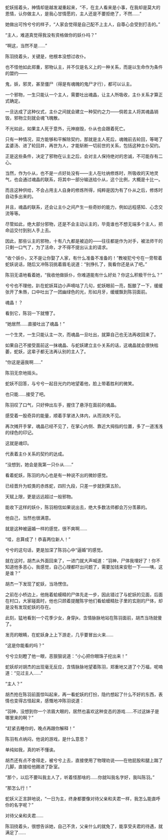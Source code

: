 蛇妖摇着头，神情却是越发凝重起来，“不，在主人看来是小事，在我却是莫大的恩情，认你做主人，是我心甘情愿的，主人还是不要拒绝了，不然……”

她做出可怜兮兮的样子，“人家会觉得是自己配不上主人，自尊心会受到打击的。”

“主人，难道真觉得我没有资格做你的妖仆吗？”

“啊这，当然不是……”

陈羽挠着头，关键是，他根本没想过收仆。

也不怪他如此郑重，邪物认主，并不仅是名义上的一种关系，而是以生命作为条件的盟约——

鬼，妖，邪灵，甚至僵尸（得是有魂魄的鬼尸才行），都可以认主。

一个邪物，一生只能认一个主人，需要吐出魂晶，让主人所吸收，主仆关系才算正式确定。

一旦达成了这种仪式，主仆之间就会建立一种契约之力——倘若主人将其魂晶销毁，邪物立刻就会魂飞魄散。

不光如此，如果主人死于意外，元神崩毁，仆从也会跟着死亡。

只有一种情况，双方能够和平解除契约，那就是主人死后，魂魄前去轮回，等喝了孟婆汤、进了轮回井，再世为人，才能斩断一切前世的关系，包括这种主仆契约。

正是这些条件，决定了邪物在认主之后，会对主人保持绝对的忠诚，不可能存有二心。

当然，作为仆从，也不是一点好处没有——主人在吐纳修炼时，所吸收的天地灵气，也会通过魂晶的联系，将其中一部分输送给仆从，这个比例，大概是十比一。

而且这种供给，不会占用主人自身的修炼所得，纯粹是因为有了仆从之后，修炼时自动多出来的。

并且，魂晶的联系，还会让主仆之间产生一些奇妙的能力，例如远程感知、心念交流等等。

尽管如此，绝大部分邪物，还是不会主动认主的，毕竟谁也不想无端多个主人，把命运交付到别人手上去。

因此，那些认主的邪物，十有八九都是被迫的——往往都是作为对手，被法师干的只剩一口气了，为了活命，才不得不提出认主的请求。

“收个妖仆，又不是让你娶了人家，有什么准备不准备的！”教唆犯兮兮在一旁帮着蛇妖说话，随后又冲陈羽挑着眉毛说道：“别挣扎了，我看你还是从了吧。”

陈羽无语地看着她，“我收他做妖仆，你难道能有什么好处？你这么积极干什么？”

兮兮也不理他，趴在蛇妖耳边小声嘀咕了几句，蛇妖眼前一亮，酝酿了一下，缓缓张开了朱唇，口中吐出了一团幽绿色的光，形如月牙，缓缓飘到陈羽面前。

魂晶！？

看到它，陈羽一下就懵了。

“她居然……直接吐出了魂晶！”

一个生灵，一生只能认主一次，而魂晶一旦吐出，就算自己也无法再收回来了。

如果自己不接受面前这一抹魂晶、与蛇妖建立主仆关系的话，这魂晶就会很快枯萎，蛇妖，这辈子都无法再认别的主人了。

“你这是逼我啊……”

陈羽无奈地摇头。

蛇妖不回答，与兮兮一起目光灼灼地望着他，脸上带着胜利的微笑。

也只能……接受了吧。

陈羽叹了口气，只好伸出左手，握住了悬浮在面前的魂晶。

感受着一股奇异的能量，顺着手掌进入体内，从而消失不见。

再次摊开手掌，魂晶已经不见了，在掌心内侧、靠近大拇指的位置，多了一道浅浅的绿色的印记。

这就是魂印。

代表着主仆关系的契约的达成。

“没想到，她会是我第一只仆从……”

看着蛇妖，陈羽的内心也是有一种说不出的微妙感觉。

已经晋升为蛟类的赤炼蛇，四阶九段，只差一步就到第五阶。

天赋上限，更是远远超过一般邪物。

能收下这样的妖仆，陈羽相信如果说出去，绝大多数法师都会万分羡慕的。

他自己，当然也很满意。

就是这种被逼婚一样的感觉，很不爽啊……

“哇，总算成了！恭喜两位新人！”

兮兮的这句话，更是加深了陈羽心中“逼婚”的感觉。

就在这时，胡杰从外面回来了，一进门就大声喊道：“羽神，尸体我埋好了！你不知道他多恶心，我感觉，自己心理都吓出问题了，需要加钱来安慰一下——咦，这是谁？”

胡杰一下发现了蛇妖，当场愣住。

之前在小桥边上，他拖着蛤蟆精的尸体先走一步，因此错过了与蛇妖的见面，后面在村口，大家碰面时，他也只顾着提醒陈宇他们看蛤蟆精肚子里的玄刚的尸体，却是没有发现蛇妖的存在。

此刻，猛地看到一个花季少女，身穿jk，含情脉脉地站在陈羽面前，胡杰当场就傻了。

发亮的眼睛，在蛇妖身上上下游走，几乎要冒出火来……

“这是你能看的吗？”

兮兮立刻瞪了他一眼，恶狠狠说道：“小心把你眼珠子挖出来！”

蛇妖却对胡杰的出现毫无反应，含情脉脉地望着陈羽，郑重地又道了个万福，呢喃道：“见过主人……”

“主人？”

胡杰抢在陈羽前面惊叫起来，再一看蛇妖的打扮，隐约想起了什么不好的东西，表情也变得古怪起来，感慨地冲陈羽说道：

“羽神，没想到你一个浓眉大眼的，居然也喜欢这种变态的游戏……不过这妹子是哪里来的啊？”

“赶紧去睡你的，晚点再跟你解释！”

陈羽有点纳闷，他说的游戏，是什么意思？

单纯如我，真的听不懂诶。

胡杰还有点不舍得走，被兮兮上去，直接使用了物理劝说——在他屁股和腿上踹了几脚，直接给他踢进了卧室。

“那个，以后不要叫我主人了，听着怪那啥的……你就叫我名字好，我叫陈羽。”

“那怎么行！”

蛇妖义正言辞地说，“一日为主，终身都要像对待父亲和夫君一样，我怎么能直呼你的名字呢？”

对待父亲和夫君……

陈羽挠着头，很想告诉她，自己不贪，父亲什么的就免了，能享受夫君的待遇，就满足了……
